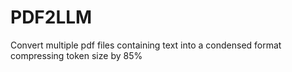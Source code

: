 # PDF2LLM
Convert multiple pdf files containing text into a condensed format compressing token size by 85%
